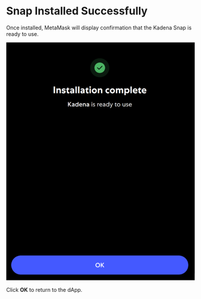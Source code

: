 # Snap Installed Successfully

Once installed, MetaMask will display confirmation that the Kadena Snap is ready to use.

![Installation Complete](../images/installation-complete.png)

Click **OK** to return to the dApp.
